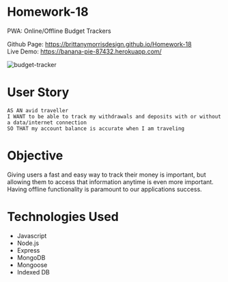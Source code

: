# Homework-18
PWA: Online/Offline Budget Trackers

Github Page: https://brittanymorrisdesign.github.io/Homework-18 </br>
Live Demo: https://banana-pie-87432.herokuapp.com/</br>

![budget-tracker](https://user-images.githubusercontent.com/44029053/78176508-937b4800-742a-11ea-91b1-0daf0e8d09d6.png)

# User Story
```
AS AN avid traveller
I WANT to be able to track my withdrawals and deposits with or without a data/internet connection
SO THAT my account balance is accurate when I am traveling
```

# Objective
Giving users a fast and easy way to track their money is important, but allowing them to access that information anytime is even more important. Having offline functionality is paramount to our applications success.

# Technologies Used
* Javascript
* Node.js
* Express
* MongoDB
* Mongoose
* Indexed DB
